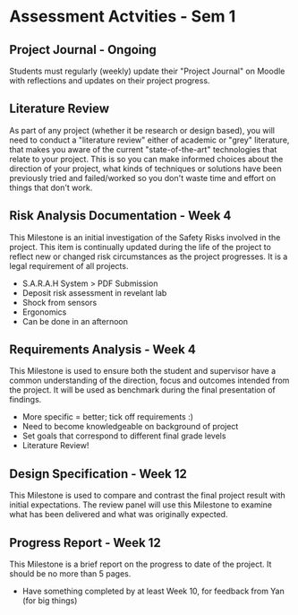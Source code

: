 # Assessment Actvities - Sem 1

## Project Journal - Ongoing

Students must regularly (weekly) update their "Project Journal" on Moodle with reflections and updates on their project progress.

## Literature Review

As part of any project (whether it be research or design based), you will need to conduct a "literature review" either of academic or "grey" literature, that makes you aware of the current "state-of-the-art" technologies that relate to your project. This is so you can make informed choices about the direction of your project, what kinds of techniques or solutions have been previously tried and failed/worked so you don't waste time and effort on things that don't work.

## Risk Analysis Documentation - Week 4

This Milestone is an initial investigation of the Safety Risks involved in the project. This item is continually updated during the life of the project to reflect new or changed risk circumstances as the project progresses. It is a legal requirement of all projects.

* S.A.R.A.H System > PDF Submission
* Deposit risk assessment in revelant lab
* Shock from sensors
* Ergonomics
* Can be done in an afternoon

## Requirements Analysis - Week 4

This Milestone is used to ensure both the student and supervisor have a common understanding of the direction, focus and outcomes intended from the project. It will be used as benchmark during the final presentation of findings.

* More specific = better; tick off requirements :)
* Need to become knowledgeable on background of project
* Set goals that correspond to different final grade levels
* Literature Review!

## Design Specification - Week 12

This Milestone is used to compare and contrast the final project result with initial expectations. The review panel will use this Milestone to examine what has been delivered and what was originally expected.

## Progress Report - Week 12

This Milestone is a brief report on the progress to date of the project. It should be no more than 5 pages.

* Have something completed by at least Week 10, for feedback from Yan (for big things)
